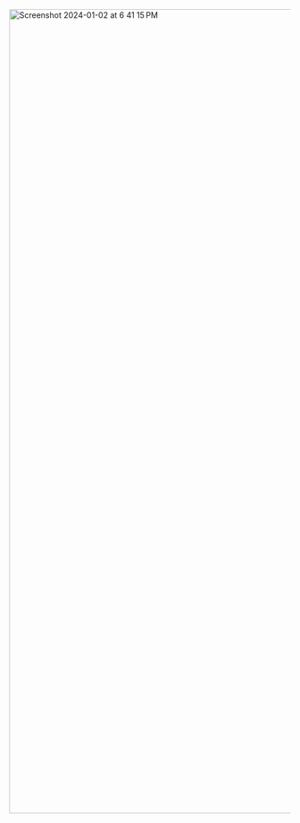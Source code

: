 <img width="1440" alt="Screenshot 2024-01-02 at 6 41 15 PM" src="https://github.com/krsatyam7/niet_codetantra/assets/110342305/02d327ac-37a7-4ffd-bfe9-c176af58b907">

